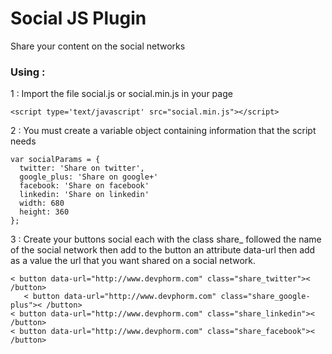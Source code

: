 # Social JS Plugin
Share your content on the social networks
### Using :
1 : Import the file social.js or social.min.js in your page
```
<script type='text/javascript' src="social.min.js"></script>
```
2 : You must create a variable object containing information that the script needs
```
var socialParams = {
  twitter: 'Share on twitter',
  google_plus: 'Share on google+'
  facebook: 'Share on facebook'
  linkedin: 'Share on linkedin'
  width: 680
  height: 360
};
```
3 : Create your buttons social each with the class share_ followed the name of the social network then add to the button an attribute data-url then add as a value the url that you want shared on a social network.
```
< button data-url="http://www.devphorm.com" class="share_twitter">< /button>
   < button data-url="http://www.devphorm.com" class="share_google-plus">< /button>
< button data-url="http://www.devphorm.com" class="share_linkedin">< /button>
< button data-url="http://www.devphorm.com" class="share_facebook">< /button>
```
